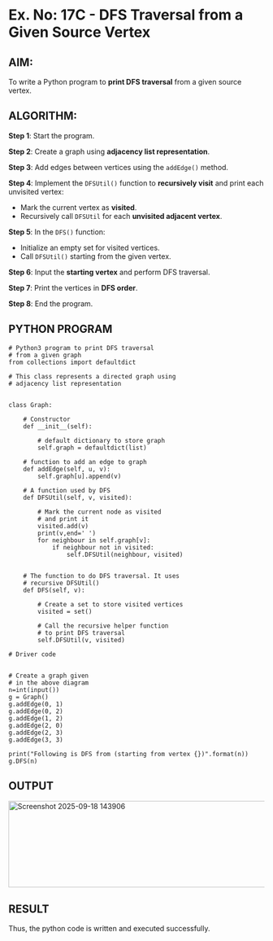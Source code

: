 # Ex. No: 17C - DFS Traversal from a Given Source Vertex

## AIM:
To write a Python program to **print DFS traversal** from a given source vertex.

## ALGORITHM:

**Step 1**: Start the program.

**Step 2**: Create a graph using **adjacency list representation**.

**Step 3**: Add edges between vertices using the `addEdge()` method.

**Step 4**: Implement the `DFSUtil()` function to **recursively visit** and print each unvisited vertex:
- Mark the current vertex as **visited**.
- Recursively call `DFSUtil` for each **unvisited adjacent vertex**.

**Step 5**: In the `DFS()` function:
- Initialize an empty set for visited vertices.
- Call `DFSUtil()` starting from the given vertex.

**Step 6**: Input the **starting vertex** and perform DFS traversal.

**Step 7**: Print the vertices in **DFS order**.

**Step 8**: End the program.

## PYTHON PROGRAM

```
# Python3 program to print DFS traversal
# from a given graph
from collections import defaultdict

# This class represents a directed graph using
# adjacency list representation


class Graph:

	# Constructor
	def __init__(self):

		# default dictionary to store graph
		self.graph = defaultdict(list)

	# function to add an edge to graph
	def addEdge(self, u, v):
		self.graph[u].append(v)

	# A function used by DFS
	def DFSUtil(self, v, visited):

		# Mark the current node as visited
		# and print it
		visited.add(v)
		print(v,end=' ')
		for neighbour in self.graph[v]:
		    if neighbour not in visited:
		        self.DFSUtil(neighbour, visited)
		
		
	# The function to do DFS traversal. It uses
	# recursive DFSUtil()
	def DFS(self, v):

		# Create a set to store visited vertices
		visited = set()

		# Call the recursive helper function
		# to print DFS traversal
		self.DFSUtil(v, visited)

# Driver code


# Create a graph given
# in the above diagram
n=int(input())
g = Graph()
g.addEdge(0, 1)
g.addEdge(0, 2)
g.addEdge(1, 2)
g.addEdge(2, 0)
g.addEdge(2, 3)
g.addEdge(3, 3)

print("Following is DFS from (starting from vertex {})".format(n))
g.DFS(n)
```

## OUTPUT


<img width="748" height="170" alt="Screenshot 2025-09-18 143906" src="https://github.com/user-attachments/assets/f9236f47-b628-4548-afff-ae13864d0016" />

## RESULT

Thus, the python code is written and executed successfully.
